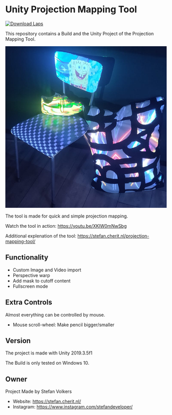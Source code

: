 # Unity Projection Mapping Tool
[![Download Laps](https://img.shields.io/badge/Download-Latest_Build_.zip-purple?style=for-the-badge)](https://github.com/SteefmanV/UnityProjectionMapping/releases/tag/0.1-Release)

This repository contains a Build and the Unity Project of the Projection Mapping Tool.

![](Images/StefanProjectionMappingAfter.png)

The tool is made for quick and simple projection mapping. 

Watch the tool in action: <https://youtu.be/XKlW0mNwSbg>

Additional explenation of the tool: <https://stefan.cherit.nl/projection-mapping-tool/>

## Functionality
* Custom Image and Video import
* Perspective warp 
* Add mask to cutoff content
* Fullscreen mode

## Extra Controls
Almost everything can be controlled by mouse.
* Mouse scroll-wheel: Make pencil bigger/smaller

## Version
The project is made with Unity 2019.3.5f1

The Build is only tested on Windows 10. 


## Owner
Project Made by Stefan Volkers

* Website: <https://stefan.cherit.nl/>
* Instagram: <https://www.instagram.com/stefandeveloper/>
